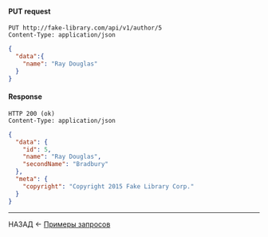 #### PUT request

```
PUT http://fake-library.com/api/v1/author/5
Content-Type: application/json
```
```json
{
  "data":{
    "name": "Ray Douglas"
  }
}
```

#### Response

```
HTTP 200 (ok)
Content-Type: application/json
```
```json
{
  "data": {
    "id": 5,
    "name": "Ray Douglas",
    "secondName": "Bradbury"
  },
  "meta": {
    "copyright": "Copyright 2015 Fake Library Corp."
  }
}
```

---

НАЗАД <- [Примеры запросов](./examples.md)